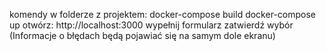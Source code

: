 komendy w folderze z projektem:
docker-compose build
docker-compose up
otwórz: http://localhost:3000
wypełnij formularz
zatwierdź wybór
(Informacje o błędach będą pojawiać się na samym dole ekranu)
